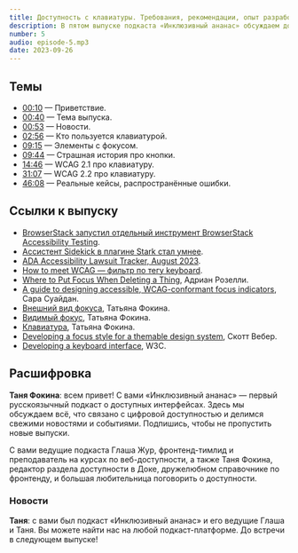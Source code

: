 ```yaml
---
title: Доступность с клавиатуры. Требования, рекомендации, опыт разработки компонентов
description: В пятом выпуске подкаста «Инклюзивный ананас» обсуждаем доступность с клавиатуры. Рассказываем про критерии WCAG 2.1 и WCAG 2.2, которые нужно соблюдать, приводим примеры из личного опыта при разработке и тестировании компонентов, делимся частыми ошибками и пробегаемся по руководствам от W3C про разработку клавиатурного интерфейса.
number: 5
audio: episode-5.mp3
date: 2023-09-26
---
```


## Темы

- [00:10](#00:10) — Приветствие.
- [00:40](#00:40) — Тема выпуска.
- [00:53](#00:53) — Новости.
- [02:56](#02:56) — Кто пользуется клавиатурой.
- [09:15](#09:15) — Элементы с фокусом.
- [09:44](#09:44) — Страшная история про кнопки.
- [14:46](#14:46) — WCAG 2.1 про клавиатуру.
- [31:07](#31:07) — WCAG 2.2 про клавиатуру.
- [46:08](#46:08) — Реальные кейсы, распространённые ошибки.

## Ссылки к выпуску

- [BrowserStack запустил отдельный инструмент BrowserStack Accessibility Testing](https://www.browserstack.com/blog/browserstack-accessibility-testing-one-stop-solution-to-test-report-and-monitor-web-accessibility/).
- [Ассистент Sidekick в плагине Stark стал умнее](https://www.getstark.co/blog/introducing-aria-headings-touchtargets-sidekick/).
- [ADA Accessibility Lawsuit Tracker, August 2023](https://info.usablenet.com/ada-website-compliance-lawsuit-tracker?utm_campaign=ADA%20Lawsuit%20Tracker&utm_medium=email&_hsenc=p2ANqtz-9CVOg6tF1EHyLHZYw2VyKV4qYcp9g12XLdhHfDHiM2RHnwcrQUtZRt3mGro0ejdVUqF55IYGukEBUUL7fVgoKmO7ODNw&_hsmi=273743242&utm_content=273743242&utm_source=hs_email&hsCtaTracking=d7313e97-9250-4d9a-aff2-db06d3b2173e%7Ce1d4bec3-9cf6-4fa4-98bf-98e824f21591).
- [How to meet WCAG — фильтр по тегу keyboard](https://www.w3.org/WAI/WCAG21/quickref/?currentsidebar=%23col_customize&tags=keyboard).
- [Where to Put Focus When Deleting a Thing](https://adrianroselli.com/2023/08/where-to-put-focus-when-deleting-a-thing.html), Адриан Розелли.
- [A guide to designing accessible, WCAG-conformant focus indicators](https://www.sarasoueidan.com/blog/focus-indicators/), Сара Суайдaн.
- [Внешний вид фокуса](https://tatiana-fokina-blog.ru/posts/wcag-focus-appearance/), Татьяна Фокина.
- [Видимый фокус](https://tatiana-fokina-blog.ru/posts/wcag-focus-visible/), Татьяна Фокина.
- [Клавиатура](https://tatiana-fokina-blog.ru/posts/wcag-keyboard/), Татьяна Фокина.
- [Developing a focus style for a themable design system](https://adhoc.team/2022/02/08/creating-focus-style-for-themable-design-system/), Скотт Вебер.
- [Developing a keyboard interface](https://www.w3.org/WAI/ARIA/apg/practices/keyboard-interface/), W3C.

## Расшифровка

**Таня Фокина**: всем привет! С вами «Инклюзивный ананас» — первый русскоязычный подкаст о доступных интерфейсах. Здесь мы обсуждаем всё, что связано с цифровой доступностью и делимся свежими новостями и событиями. Подпишись, чтобы не пропустить новые выпуски. 

С вами ведущие подкаста Глаша Жур, фронтенд-тимлид и преподаватель на курсах по веб-доступности, а также Таня Фокина, редактор раздела доступности в Доке, дружелюбном справочнике по фронтенду, и большая любительница поговорить о доступности.

### Новости

**Таня**: с вами был подкаст «Инклюзивный ананас» и его ведущие Глаша и Таня. Вы можете найти нас на любой подкаст-платформе. До встречи в следующем выпуске!
